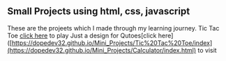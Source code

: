 ## Small Projects using html, css, javascript
These are the projeets which I made through my learning journey.
Tic Tac Toe [click here](https://dopedev32.github.io/Mini_Projects/Tic%20Tac%20Toe/index)  to play 
Just a design for Qutoes[click here]([https://dopedev32.github.io/Mini_Projects/Tic%20Tac%20Toe/index](https://dopedev32.github.io/Mini_Projects/Calculator/index.html) to visit
